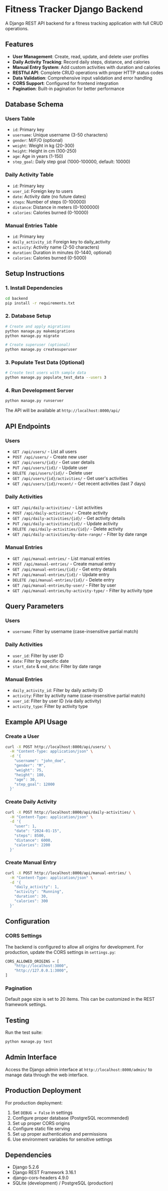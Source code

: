 # Fitness Tracker Django Backend

A Django REST API backend for a fitness tracking application with full CRUD operations.

## Features

- **User Management**: Create, read, update, and delete user profiles
- **Daily Activity Tracking**: Record daily steps, distance, and calories
- **Manual Entry System**: Add custom activities with duration and calories
- **RESTful API**: Complete CRUD operations with proper HTTP status codes
- **Data Validation**: Comprehensive input validation and error handling
- **CORS Support**: Configured for frontend integration
- **Pagination**: Built-in pagination for better performance

## Database Schema

### Users Table

- `id`: Primary key
- `username`: Unique username (3-50 characters)
- `gender`: M/F/O (optional)
- `weight`: Weight in kg (20-300)
- `height`: Height in cm (100-250)
- `age`: Age in years (1-150)
- `step_goal`: Daily step goal (1000-100000, default: 10000)

### Daily Activity Table

- `id`: Primary key
- `user_id`: Foreign key to users
- `date`: Activity date (no future dates)
- `steps`: Number of steps (0-100000)
- `distance`: Distance in meters (0-1000000)
- `calories`: Calories burned (0-10000)

### Manual Entries Table

- `id`: Primary key
- `daily_activity_id`: Foreign key to daily_activity
- `activity`: Activity name (2-50 characters)
- `duration`: Duration in minutes (0-1440, optional)
- `calories`: Calories burned (0-5000)

## Setup Instructions

### 1. Install Dependencies

```bash
cd backend
pip install -r requirements.txt
```

### 2. Database Setup

```bash
# Create and apply migrations
python manage.py makemigrations
python manage.py migrate

# Create superuser (optional)
python manage.py createsuperuser
```

### 3. Populate Test Data (Optional)

```bash
# Create test users with sample data
python manage.py populate_test_data --users 3
```

### 4. Run Development Server

```bash
python manage.py runserver
```

The API will be available at `http://localhost:8000/api/`

## API Endpoints

### Users

- `GET /api/users/` - List all users
- `POST /api/users/` - Create new user
- `GET /api/users/{id}/` - Get user details
- `PUT /api/users/{id}/` - Update user
- `DELETE /api/users/{id}/` - Delete user
- `GET /api/users/{id}/activities/` - Get user's activities
- `GET /api/users/{id}/recent/` - Get recent activities (last 7 days)

### Daily Activities

- `GET /api/daily-activities/` - List activities
- `POST /api/daily-activities/` - Create activity
- `GET /api/daily-activities/{id}/` - Get activity details
- `PUT /api/daily-activities/{id}/` - Update activity
- `DELETE /api/daily-activities/{id}/` - Delete activity
- `GET /api/daily-activities/by-date-range/` - Filter by date range

### Manual Entries

- `GET /api/manual-entries/` - List manual entries
- `POST /api/manual-entries/` - Create manual entry
- `GET /api/manual-entries/{id}/` - Get entry details
- `PUT /api/manual-entries/{id}/` - Update entry
- `DELETE /api/manual-entries/{id}/` - Delete entry
- `GET /api/manual-entries/by-user/` - Filter by user
- `GET /api/manual-entries/by-activity-type/` - Filter by activity type

## Query Parameters

### Users

- `username`: Filter by username (case-insensitive partial match)

### Daily Activities

- `user_id`: Filter by user ID
- `date`: Filter by specific date
- `start_date` & `end_date`: Filter by date range

### Manual Entries

- `daily_activity_id`: Filter by daily activity ID
- `activity`: Filter by activity name (case-insensitive partial match)
- `user_id`: Filter by user ID (via daily activity)
- `activity_type`: Filter by activity type

## Example API Usage

### Create a User

```bash
curl -X POST http://localhost:8000/api/users/ \
  -H "Content-Type: application/json" \
  -d '{
    "username": "john_doe",
    "gender": "M",
    "weight": 75,
    "height": 180,
    "age": 30,
    "step_goal": 12000
  }'
```

### Create Daily Activity

```bash
curl -X POST http://localhost:8000/api/daily-activities/ \
  -H "Content-Type: application/json" \
  -d '{
    "user": 1,
    "date": "2024-01-15",
    "steps": 8500,
    "distance": 6000,
    "calories": 2200
  }'
```

### Create Manual Entry

```bash
curl -X POST http://localhost:8000/api/manual-entries/ \
  -H "Content-Type: application/json" \
  -d '{
    "daily_activity": 1,
    "activity": "Running",
    "duration": 30,
    "calories": 300
  }'
```

## Configuration

### CORS Settings

The backend is configured to allow all origins for development. For production, update the CORS settings in `settings.py`:

```python
CORS_ALLOWED_ORIGINS = [
    "http://localhost:3000",
    "http://127.0.0.1:3000",
]
```

### Pagination

Default page size is set to 20 items. This can be customized in the REST framework settings.

## Testing

Run the test suite:

```bash
python manage.py test
```

## Admin Interface

Access the Django admin interface at `http://localhost:8000/admin/` to manage data through the web interface.

## Production Deployment

For production deployment:

1. Set `DEBUG = False` in settings
2. Configure proper database (PostgreSQL recommended)
3. Set up proper CORS origins
4. Configure static file serving
5. Set up proper authentication and permissions
6. Use environment variables for sensitive settings

## Dependencies

- Django 5.2.6
- Django REST Framework 3.16.1
- django-cors-headers 4.9.0
- SQLite (development) / PostgreSQL (production)
